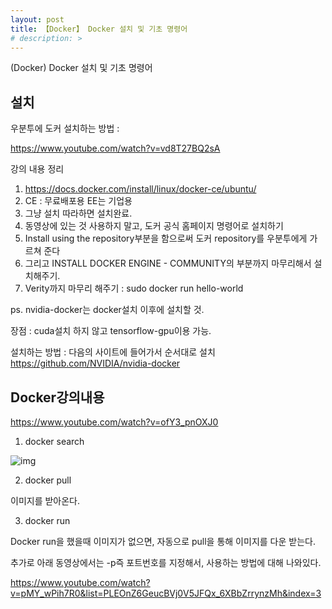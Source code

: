 ```yaml
---
layout: post
title: 【Docker】 Docker 설치 및 기초 명령어
# description: > 
---
```

(Docker) Docker 설치 및 기초 명령어
## **설치** 

우분투에 도커 설치하는 방법 : 

https://www.youtube.com/watch?v=vd8T27BQ2sA 

강의 내용 정리 

1. https://docs.docker.com/install/linux/docker-ce/ubuntu/
2. CE : 무료배포용 EE는 기업용 
3. 그냥 설치 따라하면 설치완료. 
4. 동영상에 있는 것 사용하지 말고, 도커 공식 홈페이지 명령어로 설치하기 
5. Install using the repository부분을 함으로써 도커 repository를 우분투에게 가르쳐 준다 
6. 그리고 INSTALL DOCKER ENGINE - COMMUNITY의 부분까지 마무리해서 설치해주기. 
7. Verity까지 마무리 해주기 : sudo docker run hello-world 

ps. nvidia-docker는 docker설치 이후에 설치할 것. 

장점 : cuda설치 하지 않고 tensorflow-gpu이용 가능. 

설치하는 방법 : 다음의 사이트에 들어가서 순서대로 설치 https://github.com/NVIDIA/nvidia-docker

 

## **Docker강의내용** 

https://www.youtube.com/watch?v=ofY3_pnOXJ0

1. docker search 



![img](https://k.kakaocdn.net/dn/bTCvyM/btqB40JIGEg/ixqWRsGZAwkCXkFRGcFWf1/img.png)



2. docker pull 

이미지를 받아온다. 

3. docker run 

Docker run을 했을때 이미지가 없으면, 자동으로 pull을 통해 이미지를 다운 받는다. 

추가로 아래 동영상에서는 -p즉 포트번호를 지정해서, 사용하는 방법에 대해 나와있다. 

https://www.youtube.com/watch?v=pMY_wPih7R0&list=PLEOnZ6GeucBVj0V5JFQx_6XBbZrrynzMh&index=3 
